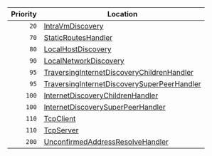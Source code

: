 | Priority | Location                                                                                                                                                     |
|---------:|--------------------------------------------------------------------------------------------------------------------------------------------------------------|
|     `20` | [IntraVmDiscovery](drasyl-core/src/main/java/org/drasyl/handler/discovery/IntraVmDiscovery.java)                                                             |
|     `70` | [StaticRoutesHandler](drasyl-core/src/main/java/org/drasyl/handler/remote/StaticRoutesHandler.java)                                                          |
|     `80` | [LocalHostDiscovery](drasyl-core/src/main/java/org/drasyl/handler/remote/LocalHostDiscovery.java)                                                            |
|     `90` | [LocalNetworkDiscovery](drasyl-core/src/main/java/org/drasyl/handler/remote/LocalNetworkDiscovery.java)                                                      |
|     `95` | [TraversingInternetDiscoveryChildrenHandler](drasyl-core/src/main/java/org/drasyl/handler/remote/internet/TraversingInternetDiscoveryChildrenHandler.java)   |
|     `95` | [TraversingInternetDiscoverySuperPeerHandler](drasyl-core/src/main/java/org/drasyl/handler/remote/internet/TraversingInternetDiscoverySuperPeerHandler.java) |
|    `100` | [InternetDiscoveryChildrenHandler](drasyl-core/src/main/java/org/drasyl/handler/remote/internet/InternetDiscoveryChildrenHandler.java)                       |
|    `100` | [InternetDiscoverySuperPeerHandler](drasyl-core/src/main/java/org/drasyl/handler/remote/internet/InternetDiscoverySuperPeerHandler.java)                     |
|    `110` | [TcpClient](drasyl-core/src/main/java/org/drasyl/handler/remote/tcp/TcpClient.java)                                                                          
|    `110` | [TcpServer](drasyl-core/src/main/java/org/drasyl/handler/remote/tcp/TcpServer.java)                                                                          |
|    `200` | [UnconfirmedAddressResolveHandler](drasyl-core/src/main/java/org/drasyl/handler/remote/internet/UnconfirmedAddressResolveHandler.java)                       |
